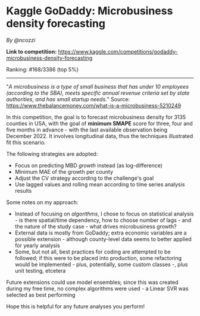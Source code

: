 # Kaggle GoDaddy: Microbusiness density forecasting
*By @ncozzi*

**Link to competition:** https://www.kaggle.com/competitions/godaddy-microbusiness-density-forecasting

Ranking: #168/3386 (top 5%)

---------------------------

"*A microbusiness is a type of small business that has under 10 employees (according to the SBA), meets specific annual revenue criteria set by state authorities, and has small startup needs.*" Source: https://www.thebalancemoney.com/what-is-a-microbusiness-5210249

In this competition, the goal is to forecast microbusiness density for 3135 counties in USA, with the goal of **minimum SMAPE** score for three, four and five months in advance - with the last available observation being December 2022. It involves longitudinal data, thus the techniques illustrated fit this scenario.

The following strategies are adopted:
- Focus on predicting MBD *growth* instead (as log-difference)
- Minimum MAE of the growth per county
- Adjust the CV strategy according to the challenge's goal
- Use lagged values and rolling mean according to time series analysis results

Some notes on my approach:
- Instead of focusing on *algorithms*, I chose to focus on statistical analysis - is there spatial/time dependency, how to choose number of lags - and the nature of the study case - what drives microbusiness growth?
- External data is mostly from GoDaddy; extra economic variables are a possible extension - although county-level data seems to better applied for yearly analysis
- Some, but not all, best practices for coding are attempted to be followed; if this were to be placed into production, some refactoring would be implemented - plus, potentially, some custom classes -, plus unit testing, etcetera

Future extensions could use model ensembles; since this was created during my free time, no complex algorithms were used - a Linear SVR was selected as best performing

Hope this is helpful for any future analyses you perform!
